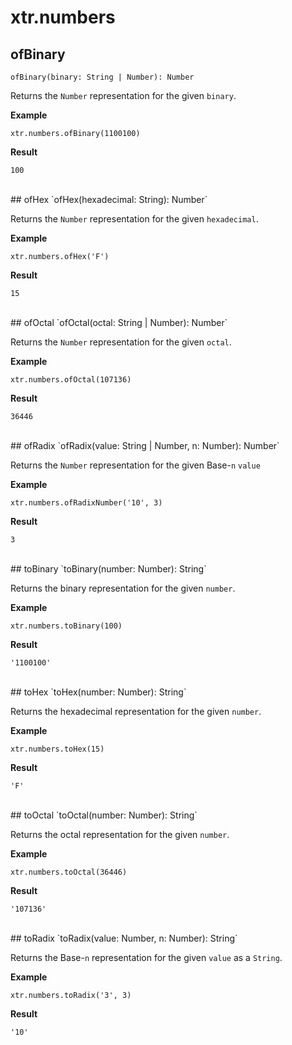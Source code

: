 # xtr.numbers

## ofBinary
`ofBinary(binary: String | Number): Number`

Returns the `Number` representation for the given `binary`.

**Example**
```
xtr.numbers.ofBinary(1100100)
```
**Result**
```
100
```

<br/>
## ofHex
`ofHex(hexadecimal: String): Number`

Returns the `Number` representation for the given `hexadecimal`.

**Example**
```
xtr.numbers.ofHex('F')
```
**Result**
```
15
```

<br/>
## ofOctal
`ofOctal(octal: String | Number): Number`

Returns the `Number` representation for the given `octal`.

**Example**
```
xtr.numbers.ofOctal(107136)
```
**Result**
```
36446
```

<br/>
## ofRadix
`ofRadix(value: String | Number, n: Number): Number`

Returns the `Number` representation for the given Base-`n` `value`

**Example**
```
xtr.numbers.ofRadixNumber('10', 3)
```
**Result**
```
3
```

<br/>
## toBinary
`toBinary(number: Number): String`

Returns the binary representation for the given `number`.

**Example**
```
xtr.numbers.toBinary(100)
```
**Result**
```
'1100100'
```

<br/>
## toHex
`toHex(number: Number): String`

Returns the hexadecimal representation for the given `number`.

**Example**
```
xtr.numbers.toHex(15)
```
**Result**
```
'F'
```

<br/>
## toOctal
`toOctal(number: Number): String`

Returns the octal representation for the given `number`.

**Example**
```
xtr.numbers.toOctal(36446)
```
**Result**
```
'107136'
```

<br/>
## toRadix
`toRadix(value: Number, n: Number): String`

Returns the Base-`n` representation for the given `value` as a `String`.

**Example**
```
xtr.numbers.toRadix('3', 3)
```
**Result**
```
'10'
```
